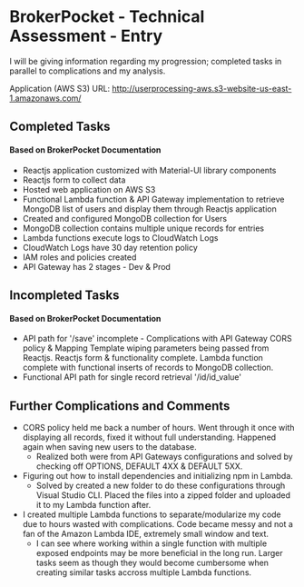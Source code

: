 # BrokerPocket - Technical Assessment - Entry

I will be giving information regarding my progression; completed tasks in parallel to complications and my analysis.

Application (AWS S3) URL: http://userprocessing-aws.s3-website-us-east-1.amazonaws.com/

## Completed Tasks
#### Based on BrokerPocket Documentation

- Reactjs application customized with Material-UI library components
- Reactjs form to collect data
- Hosted web application on AWS S3
- Functional Lambda function & API Gateway implementation to retrieve MongoDB list of users and display them through Reactjs application
- Created and configured MongoDB collection for Users
- MongoDB collection contains multiple unique records for entries
- Lambda functions execute logs to CloudWatch Logs
- CloudWatch Logs have 30 day retention policy
- IAM roles and policies created
- API Gateway has 2 stages - Dev & Prod

## Incompleted Tasks
#### Based on BrokerPocket Documentation

- API path for '/save' incomplete - Complications with API Gateway CORS policy & Mapping Template wiping parameters being passed from Reactjs. Reactjs form & functionality complete. Lambda function complete with functional inserts of records to MongoDB collection. 
- Functional API path for single record retrieval '/id/id_value'

## Further Complications and Comments

- CORS policy held me back a number of hours. Went through it once with displaying all records, fixed it without full understanding. Happened again when saving new users to the database. 
  - Realized both were from API Gateways configurations and solved by checking off OPTIONS, DEFAULT 4XX & DEFAULT 5XX.
- Figuring out how to install dependencies and initializing npm in Lambda.
  - Solved by created a new folder to do these configurations through Visual Studio CLI. Placed the files into a zipped folder and uploaded it to my Lambda function after.
- I created multiple Lambda functions to separate/modularize my code due to hours wasted with complications. Code became messy and not a fan of the Amazon Lambda IDE, extremely small window and text.
  - I can see where working within a single function with multiple exposed endpoints may be more beneficial in the long run. Larger tasks seem as though they would become cumbersome when creating similar tasks accross multiple Lambda functions.
